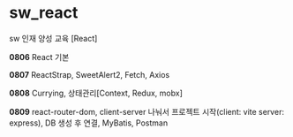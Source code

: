 # sw_react
sw 인재 양성 교육 [React]

**0806**
React 기본 

**0807**
ReactStrap, SweetAlert2, Fetch, Axios

**0808**
Currying, 상태관리[Context, Redux, mobx]

**0809**
react-router-dom, client-server 나눠서 프로젝트 시작(client: vite server: express), DB 생성 후 연결, MyBatis, Postman